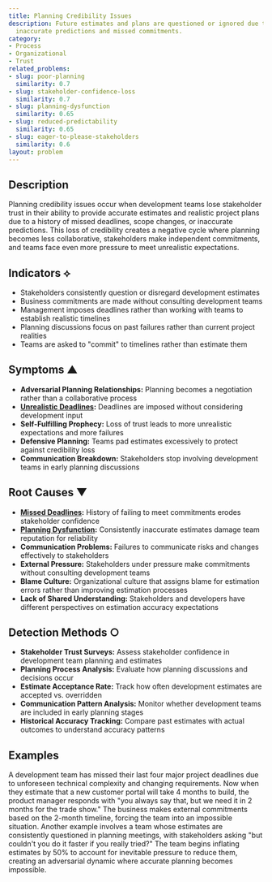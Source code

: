 ```yaml
---
title: Planning Credibility Issues
description: Future estimates and plans are questioned or ignored due to history of
  inaccurate predictions and missed commitments.
category:
- Process
- Organizational
- Trust
related_problems:
- slug: poor-planning
  similarity: 0.7
- slug: stakeholder-confidence-loss
  similarity: 0.7
- slug: planning-dysfunction
  similarity: 0.65
- slug: reduced-predictability
  similarity: 0.65
- slug: eager-to-please-stakeholders
  similarity: 0.6
layout: problem
---
```


## Description

Planning credibility issues occur when development teams lose stakeholder trust in their ability to provide accurate estimates and realistic project plans due to a history of missed deadlines, scope changes, or inaccurate predictions. This loss of credibility creates a negative cycle where planning becomes less collaborative, stakeholders make independent commitments, and teams face even more pressure to meet unrealistic expectations.

## Indicators ⟡

- Stakeholders consistently question or disregard development estimates
- Business commitments are made without consulting development teams
- Management imposes deadlines rather than working with teams to establish realistic timelines
- Planning discussions focus on past failures rather than current project realities
- Teams are asked to "commit" to timelines rather than estimate them

## Symptoms ▲

- **Adversarial Planning Relationships:** Planning becomes a negotiation rather than a collaborative process
- **[Unrealistic Deadlines](unrealistic-deadlines.md):** Deadlines are imposed without considering development input
- **Self-Fulfilling Prophecy:** Loss of trust leads to more unrealistic expectations and more failures
- **Defensive Planning:** Teams pad estimates excessively to protect against credibility loss
- **Communication Breakdown:** Stakeholders stop involving development teams in early planning discussions

## Root Causes ▼

- **[Missed Deadlines](missed-deadlines.md):** History of failing to meet commitments erodes stakeholder confidence
- **[Planning Dysfunction](planning-dysfunction.md):** Consistently inaccurate estimates damage team reputation for reliability
- **Communication Problems:** Failures to communicate risks and changes effectively to stakeholders
- **External Pressure:** Stakeholders under pressure make commitments without consulting development teams
- **Blame Culture:** Organizational culture that assigns blame for estimation errors rather than improving estimation processes
- **Lack of Shared Understanding:** Stakeholders and developers have different perspectives on estimation accuracy expectations

## Detection Methods ○

- **Stakeholder Trust Surveys:** Assess stakeholder confidence in development team planning and estimates
- **Planning Process Analysis:** Evaluate how planning discussions and decisions occur
- **Estimate Acceptance Rate:** Track how often development estimates are accepted vs. overridden
- **Communication Pattern Analysis:** Monitor whether development teams are included in early planning stages
- **Historical Accuracy Tracking:** Compare past estimates with actual outcomes to understand accuracy patterns

## Examples

A development team has missed their last four major project deadlines due to unforeseen technical complexity and changing requirements. Now when they estimate that a new customer portal will take 4 months to build, the product manager responds with "you always say that, but we need it in 2 months for the trade show." The business makes external commitments based on the 2-month timeline, forcing the team into an impossible situation. Another example involves a team whose estimates are consistently questioned in planning meetings, with stakeholders asking "but couldn't you do it faster if you really tried?" The team begins inflating estimates by 50% to account for inevitable pressure to reduce them, creating an adversarial dynamic where accurate planning becomes impossible.